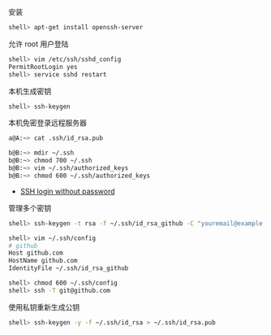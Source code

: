 安装

```sh
shell> apt-get install openssh-server
```

允许 root 用户登陆

```sh
shell> vim /etc/ssh/sshd_config
PermitRootLogin yes
shell> service sshd restart
```

本机生成密钥

```sh
shell> ssh-keygen
```

本机免密登录远程服务器

```sh
a@A:~> cat .ssh/id_rsa.pub

b@B:~> mdir ~/.ssh
b@B:~> chmod 700 ~/.ssh
b@B:~> vim ~/.ssh/authorized_keys
b@B:~> chmod 600 ~/.ssh/authorized_keys 
```

- [SSH login without password](http://www.linuxproblem.org/art_9.html)

管理多个密钥

```sh
shell> ssh-keygen -t rsa -f ~/.ssh/id_rsa_github -C "youremail@example.com"

shell> vim ~/.ssh/config
# github
Host github.com
HostName github.com
IdentityFile ~/.ssh/id_rsa_github

shell> chmod 600 ~/.ssh/config
shell> ssh -T git@github.com
```

使用私钥重新生成公钥

```sh
shell> ssh-keygen -y -f ~/.ssh/id_rsa > ~/.ssh/id_rsa.pub
```
